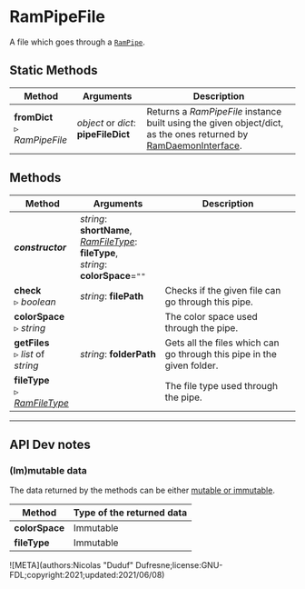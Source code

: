 # RamPipeFile

A file which goes through a [`RamPipe`](ram_pipe.md).

## Static Methods

| Method | Arguments | Description |
| --- | --- | --- |
| **fromDict**<br />▹ *RamPipeFile* | *object* or *dict*: **pipeFileDict** | Returns a *RamPipeFile* instance built using the given object/dict, as the ones returned by [RamDaemonInterface](ram_daemon_interface.md). |

## Methods

| Method | Arguments | Description |
| --- | --- | --- |
| ***constructor*** | *string*: **shortName**,<br />*[RamFileType](ram_filetype.md)*: **fileType**,<br/>*string*: **colorSpace**=`""` | |
| **check**<br />▹ *boolean* | *string*: **filePath** | Checks if the given file can go through this pipe. |
| **colorSpace**<br />▹ *string* | | The color space used through the pipe. |
| **getFiles**<br />▹ *list* of *string* | *string*: **folderPath** | Gets all the files which can go through this pipe in the given folder. |
| **fileType**<br />▹ *[RamFileType](ram_filetype.md)* | | The file type used through the pipe. |

____

## API Dev notes

### (Im)mutable data

The data returned by the methods can be either [mutable or immutable](implementation.md#accessing-the-data).

| Method | Type of the returned data |
| --- | --- |
| **colorSpace** | <i class="fa fa-lock"></i> Immutable |
| **fileType** | <i class="fa fa-lock"></i> Immutable |

![META](authors:Nicolas "Duduf" Dufresne;license:GNU-FDL;copyright:2021;updated:2021/06/08)